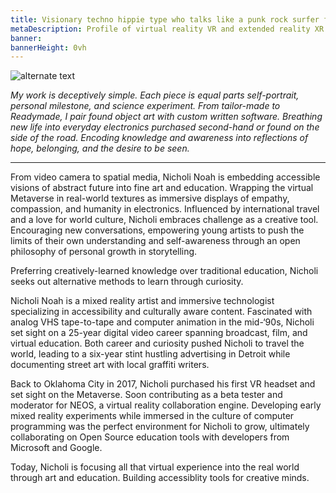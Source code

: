```yaml
---
title: Visionary techno hippie type who talks like a punk rock surfer from Oklahoma City
metaDescription: Profile of virtual reality VR and extended reality XR film video production artist
banner:
bannerHeight: 0vh
---
```


<div class="row">
  <div class="col-md-12">
    <img src="https://lh3.googleusercontent.com/-9X_0qe5RlyKshKh3J-xWaMaadMhxRm-1Lctj82IGVeVZ8rs8DLMznzbpfguJLmmXkb-ZQCm8V7NbgQG2FOcGlBT6F1FyyCqx0jgOeh5edZpUlreZpQTkweH2sv4BilzLNRIOHGQyA=w2400" alt="alternate text">
  </div>
</div>


<i>My work is deceptively simple. Each piece is equal parts self-portrait, personal milestone, and science experiment. From tailor-made to Readymade, I pair found object art with custom written software. Breathing new life into everyday electronics purchased second-hand or found on the side of the road. Encoding knowledge and awareness into reflections of hope, belonging, and the desire to be seen.</i>

-----------------------------------------------------

From video camera to spatial media, Nicholi Noah is embedding accessible visions of abstract future into fine art and education. Wrapping the virtual Metaverse in real-world textures as immersive displays of empathy, compassion, and humanity in electronics. Influenced by international travel and a love for world culture, Nicholi embraces challenge as a creative tool. Encouraging new conversations, empowering young artists to push the limits of their own understanding and self-awareness through an open philosophy of personal growth in storytelling.</br>

Preferring creatively-learned knowledge over traditional education, Nicholi seeks out alternative methods to learn through curiosity.</br>

Nicholi Noah is a mixed reality artist and immersive technologist specializing in accessibility and culturally aware content. Fascinated with analog VHS tape-to-tape and computer animation in the mid-‘90s, Nicholi set sight on a 25-year digital video career spanning broadcast, film, and virtual education. Both career and curiosity pushed Nicholi to travel the world, leading to a six-year stint hustling advertising in Detroit while documenting street art with local graffiti writers.</br>

Back to Oklahoma City in 2017, Nicholi purchased his first VR headset and set sight on the Metaverse. Soon contributing as a beta tester and moderator for NEOS, a virtual reality collaboration engine. Developing early mixed reality experiments while immersed in the culture of computer programming was the perfect environment for Nicholi to grow, ultimately collaborating on Open Source education tools with developers from Microsoft and Google.</br>

Today, Nicholi is focusing all that virtual experience into the real world through art and education. Building accessiblity tools for creative minds.